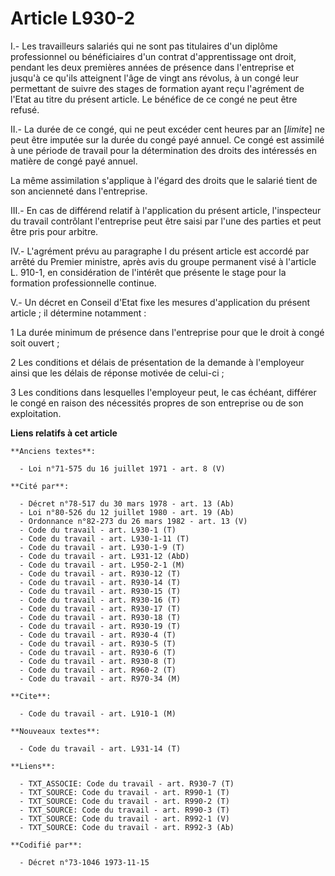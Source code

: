 # Article L930-2

I.- Les travailleurs salariés qui ne sont pas titulaires d'un diplôme professionnel ou bénéficiaires d'un contrat
d'apprentissage ont droit, pendant les deux premières années de présence dans l'entreprise et jusqu'à ce qu'ils atteignent
l'âge de vingt ans révolus, à un congé leur permettant de suivre des stages de formation ayant reçu l'agrément de l'Etat au
titre du présent article. Le bénéfice de ce congé ne peut être refusé.

II.- La durée de ce congé, qui ne peut excéder cent heures par an [*limite*] ne peut être imputée sur la durée du congé payé
annuel. Ce congé est assimilé à une période de travail pour la détermination des droits des intéressés en matière de congé
payé annuel.

La même assimilation s'applique à l'égard des droits que le salarié tient de son ancienneté dans l'entreprise.

III.- En cas de différend relatif à l'application du présent article, l'inspecteur du travail contrôlant l'entreprise peut
être saisi par l'une des parties et peut être pris pour arbitre.

IV.- L'agrément prévu au paragraphe I du présent article est accordé par arrêté du Premier ministre, après avis du groupe
permanent visé à l'article L. 910-1, en considération de l'intérêt que présente le stage pour la formation professionnelle
continue.

V.- Un décret en Conseil d'Etat fixe les mesures d'application du présent article ; il détermine notamment :

1  La durée minimum de présence dans l'entreprise pour que le droit à congé soit ouvert ;

2  Les conditions et délais de présentation de la demande à l'employeur ainsi que les délais de réponse motivée de celui-ci ;

3  Les conditions dans lesquelles l'employeur peut, le cas échéant, différer le congé en raison des nécessités propres de son
entreprise ou de son exploitation.

**Liens relatifs à cet article**

	**Anciens textes**:

	  - Loi n°71-575 du 16 juillet 1971 - art. 8 (V)

	**Cité par**:

	  - Décret n°78-517 du 30 mars 1978 - art. 13 (Ab)
	  - Loi n°80-526 du 12 juillet 1980 - art. 19 (Ab)
	  - Ordonnance n°82-273 du 26 mars 1982 - art. 13 (V)
	  - Code du travail - art. L930-1 (T)
	  - Code du travail - art. L930-1-11 (T)
	  - Code du travail - art. L930-1-9 (T)
	  - Code du travail - art. L931-12 (AbD)
	  - Code du travail - art. L950-2-1 (M)
	  - Code du travail - art. R930-12 (T)
	  - Code du travail - art. R930-14 (T)
	  - Code du travail - art. R930-15 (T)
	  - Code du travail - art. R930-16 (T)
	  - Code du travail - art. R930-17 (T)
	  - Code du travail - art. R930-18 (T)
	  - Code du travail - art. R930-19 (T)
	  - Code du travail - art. R930-4 (T)
	  - Code du travail - art. R930-5 (T)
	  - Code du travail - art. R930-6 (T)
	  - Code du travail - art. R930-8 (T)
	  - Code du travail - art. R960-2 (T)
	  - Code du travail - art. R970-34 (M)

	**Cite**:

	  - Code du travail - art. L910-1 (M)

	**Nouveaux textes**:

	  - Code du travail - art. L931-14 (T)

	**Liens**:

	  - TXT_ASSOCIE: Code du travail - art. R930-7 (T)
	  - TXT_SOURCE: Code du travail - art. R990-1 (T)
	  - TXT_SOURCE: Code du travail - art. R990-2 (T)
	  - TXT_SOURCE: Code du travail - art. R990-3 (T)
	  - TXT_SOURCE: Code du travail - art. R992-1 (V)
	  - TXT_SOURCE: Code du travail - art. R992-3 (Ab)

	**Codifié par**:

	  - Décret n°73-1046 1973-11-15
